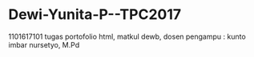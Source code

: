 # Dewi-Yunita-P--TPC2017
1101617101
tugas portofolio html, matkul dewb, dosen pengampu : kunto imbar nursetyo, M.Pd   
